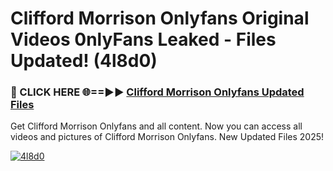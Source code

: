 # Clifford Morrison Onlyfans Original Videos 0nlyFans Leaked - Files Updated! (4l8d0)

<h3>🔴 CLICK HERE 🌐==►► <a href="https://tinyurl.com/ehrbuxhb" rel="nofollow">Clifford Morrison Onlyfans Updated Files</a></h3>

Get Clifford Morrison Onlyfans and all content. Now you can access all videos and pictures of Clifford Morrison Onlyfans. New Updated Files 2025!

[![4l8d0](https://i.imgur.com/lVYEuWS.gif)](https://tinyurl.com/ehrbuxhb)
